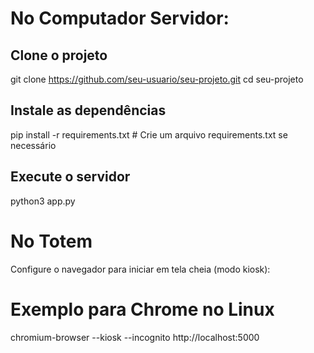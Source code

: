 # No Computador Servidor:

## Clone o projeto
git clone https://github.com/seu-usuario/seu-projeto.git
cd seu-projeto

## Instale as dependências
pip install -r requirements.txt  # Crie um arquivo requirements.txt se necessário

## Execute o servidor
python3 app.py

# No Totem

Configure o navegador para iniciar em tela cheia (modo kiosk):

# Exemplo para Chrome no Linux
chromium-browser --kiosk --incognito http://localhost:5000
